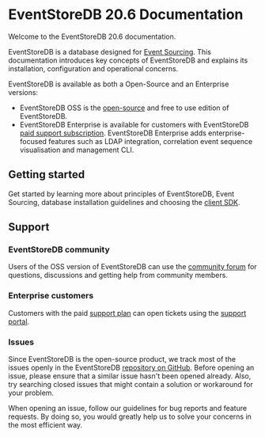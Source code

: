 # EventStoreDB 20.6 Documentation

Welcome to the EventStoreDB 20.6 documentation.
 
EventStoreDB is a database designed for [Event Sourcing](https://eventstore.com/blog/what-is-event-sourcing/). This documentation introduces key concepts of EventStoreDB and explains its installation, configuration and operational concerns.

EventStoreDB is available as both a Open-Source and an Enterprise versions:

- EventStoreDB OSS is the [open-source](https://github.com/EventStore/EventStore) and free to use edition of EventStoreDB.
- EventStoreDB Enterprise is available for customers with EventStoreDB [paid support subscription](https://eventstore.com/support/). EventStoreDB Enterprise adds enterprise-focused features such as LDAP integration, correlation event sequence visualisation and management CLI.

## Getting started

Get started by learning more about principles of EventStoreDB, Event Sourcing, database installation guidelines and choosing the [client SDK](clients.md).

## Support

### EventStoreDB community

Users of the OSS version of EventStoreDB can use the [community forum](https://discuss.eventstore.com) for questions, discussions and getting help from community members.

### Enterprise customers

Customers with the paid [support plan](https://eventstore.com/support/) can open tickets using the [support portal](https://eventstore.freshdesk.com).

### Issues

Since EventStoreDB is the open-source product, we track most of the issues openly in the EventStoreDB [repository on GitHub](https://github.com/EventStore/EventStore). Before opening an issue, please ensure that a similar issue hasn't been opened already. Also, try searching closed issues that might contain a solution or workaround for your problem.

When opening an issue, follow our guidelines for bug reports and feature requests. By doing so, you would greatly help us to solve your concerns in the most efficient way.

